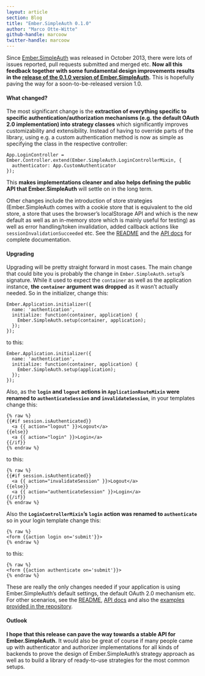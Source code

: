 ```yaml
---
layout: article
section: Blog
title: "Ember.SimpleAuth 0.1.0"
author: "Marco Otte-Witte"
github-handle: marcoow
twitter-handle: marcoow
---
```


Since [Ember.SimpleAuth](http://t.umblr.com/redirect?z=https%3A%2F%2Fgithub.com%2Fsimplabs%2Fember-simple-auth&t=NGQyMmRiOWYyZWY1MTVjMjY4NmRkMjY2YzAzZjI3MjkzOWU4MWM4ZixERXJFdjFpTw%3D%3D "Ember.SimpleAuth on github") was released in October 2013, there were lots of issues reported, pull requests submitted and merged etc. **Now all this feedback together with some fundamental design improvements results in the [release of the 0.1.0 version of Ember.SimpleAuth](http://t.umblr.com/redirect?z=https%3A%2F%2Fgithub.com%2Fsimplabs%2Fember-simple-auth%2Freleases%2Ftag%2F0.1.0&t=MDkzYmRmNjdlN2VhYjhmMWYwN2QyMDU3OWY5NDRkOTAwMTIxMThlOCxERXJFdjFpTw%3D%3D "release notes for Ember.SimpleAuth 0.1.0").** This is hopefully paving the way for a soon-to-be-released version 1.0.
<!--break-->

#### What changed?

The most significant change is the **extraction of everything specific to specific authentication/authorization mechanisms (e.g. the default OAuth 2.0 implementation) into strategy classes** which significantly improves customizability and extensibility. Instead of having to override parts of the library, using e.g. a custom authentication method is now as simple as specifying the class in the respective controller:



```
App.LoginController = Ember.Controller.extend(Ember.SimpleAuth.LoginControllerMixin, {
  authenticator: App.CustomAuthenticator
});

```



This **makes implementations cleaner and also helps defining the public API that Ember.SimpleAuth** will settle on in the long term.

Other changes include the introduction of store strategies (Ember.SimpleAuth comes with a cookie store that is equivalent to the old store, a store that uses the browser’s localStorage API and which is the new default as well as an in-memory store which is mainly useful for testing) as well as error handling/token invalidation, added callback actions like `sessionInvalidationSucceeded` etc. See the [README](http://t.umblr.com/redirect?z=https%3A%2F%2Fgithub.com%2Fsimplabs%2Fember-simple-auth%23readme&t=NzQ4YmQ0YTI0ZTc4MTQ4YzMwNTZjY2NlNmQ2ZmNjYWFiZWY2N2RkMSxERXJFdjFpTw%3D%3D "Ember.SimpleAuth's README on github") and the [API docs](http://t.umblr.com/redirect?z=http%3A%2F%2Fember-simple-auth.simplabs.com%2Fapi.html&t=NTNmMmM5Y2FlOGU2ZmRiM2ZhYzc1NmU2YjMzNjBiNzE5NjA3NDM0NCxERXJFdjFpTw%3D%3D "Ember.SimpleAuth's API docs") for complete documentation.

#### Upgrading

Upgrading will be pretty straight forward in most cases. The main change that could bite you is probably the change in `Ember.SimpleAuth.setup`’s signature. While it used to expect the `container` as well as the application instance, **the `container` argument was dropped** as it wasn’t actually needed. So in the initializer, change this:



```
Ember.Application.initializer({
  name: 'authentication',
  initialize: function(container, application) {
    Ember.SimpleAuth.setup(container, application);
  });
});

```



to this:



```
Ember.Application.initializer({
  name: 'authentication',
  initialize: function(container, application) {
    Ember.SimpleAuth.setup(application);
  });
});

```



Also, as the **`login` and `logout` actions in `ApplicationRouteMixin` were renamed to `authenticateSession` and `invalidateSession`**, in your templates change this:



```
{% raw %}
{{#if session.isAuthenticated}}
  <a {{ action="logout" }}>Logout</a>
{{else}}
  <a {{ action="login" }}>Login</a>
{{/if}}
{% endraw %}

```



to this:



```
{% raw %}
{{#if session.isAuthenticated}}
  <a {{ action="invalidateSession" }}>Logout</a>
{{else}}
  <a {{ action="authenticateSession" }}>Login</a>
{{/if}}
{% endraw %}

```



Also the **`LoginControllerMixin`’s `login` action was renamed to `authenticate`** so in your login template change this:



```
{% raw %}
<form {{action login on='submit'}}>
{% endraw %}

```



to this:



```
{% raw %}
<form {{action authenticate on='submit'}}>
{% endraw %}

```



These are really the only changes needed if your application is using Ember.SimpleAuth’s default settings, the default OAuth 2.0 mechanism etc. For other scenarios, see the [README](http://t.umblr.com/redirect?z=https%3A%2F%2Fgithub.com%2Fsimplabs%2Fember-simple-auth%23readme&t=NzQ4YmQ0YTI0ZTc4MTQ4YzMwNTZjY2NlNmQ2ZmNjYWFiZWY2N2RkMSxERXJFdjFpTw%3D%3D "Ember.SimpleAuth's README on github"), [API docs](http://t.umblr.com/redirect?z=http%3A%2F%2Fember-simple-auth.simplabs.com%2Fapi.html&t=NTNmMmM5Y2FlOGU2ZmRiM2ZhYzc1NmU2YjMzNjBiNzE5NjA3NDM0NCxERXJFdjFpTw%3D%3D "Ember.SimpleAuth's API docs") and also the [examples provided in the repository](http://t.umblr.com/redirect?z=https%3A%2F%2Fgithub.com%2Fsimplabs%2Fember-simple-auth%2Ftree%2Fmaster%2Fexamples&t=MWI1ZDZlNDY0NWRkM2YxNmIyZWIwMDBjNTM2ODFlOThmYmQ4ZGU2MCxERXJFdjFpTw%3D%3D "Ember.SimpleAuth's examples").

#### Outlook

**I hope that this release can pave the way towards a stable API for Ember.SimpleAuth.** It would also be great of course if many people came up with authenticator and authorizer implementations for all kinds of backends to prove the design of Ember.SimpleAuth’s strategy approach as well as to build a library of ready-to-use strategies for the most common setups.